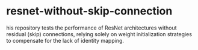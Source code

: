 # resnet-without-skip-connection
his repository tests the performance of ResNet architectures without residual (skip) connections, relying solely on weight initialization strategies to compensate for the lack of identity mapping.
